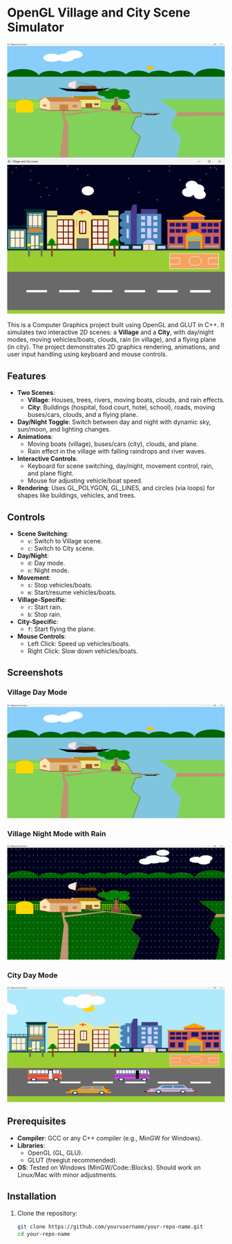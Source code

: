 # OpenGL Village and City Scene Simulator

![Village Day](screenshots/village_day.png)
![City Night](screenshots/city_night.png)

This is a Computer Graphics project built using OpenGL and GLUT in C++. It simulates two interactive 2D scenes: a **Village** and a **City**, with day/night modes, moving vehicles/boats, clouds, rain (in village), and a flying plane (in city). The project demonstrates 2D graphics rendering, animations, and user input handling using keyboard and mouse controls.

## Features
- **Two Scenes**:
  - **Village**: Houses, trees, rivers, moving boats, clouds, and rain effects.
  - **City**: Buildings (hospital, food court, hotel, school), roads, moving buses/cars, clouds, and a flying plane.
- **Day/Night Toggle**: Switch between day and night with dynamic sky, sun/moon, and lighting changes.
- **Animations**:
  - Moving boats (village), buses/cars (city), clouds, and plane.
  - Rain effect in the village with falling raindrops and river waves.
- **Interactive Controls**:
  - Keyboard for scene switching, day/night, movement control, rain, and plane flight.
  - Mouse for adjusting vehicle/boat speed.
- **Rendering**: Uses GL_POLYGON, GL_LINES, and circles (via loops) for shapes like buildings, vehicles, and trees.

## Controls
- **Scene Switching**:
  - `v`: Switch to Village scene.
  - `c`: Switch to City scene.
- **Day/Night**:
  - `d`: Day mode.
  - `n`: Night mode.
- **Movement**:
  - `s`: Stop vehicles/boats.
  - `m`: Start/resume vehicles/boats.
- **Village-Specific**:
  - `r`: Start rain.
  - `b`: Stop rain.
- **City-Specific**:
  - `f`: Start flying the plane.
- **Mouse Controls**:
  - Left Click: Speed up vehicles/boats.
  - Right Click: Slow down vehicles/boats.

## Screenshots
### Village Day Mode
![Village Day](screenshots/village_day.png)

### Village Night Mode with Rain
![Village Night Rain](screenshots/village_night_rain.png)

### City Day Mode
![City Day](screenshots/City_day.png)

## Prerequisites
- **Compiler**: GCC or any C++ compiler (e.g., MinGW for Windows).
- **Libraries**:
  - OpenGL (GL, GLU).
  - GLUT (freeglut recommended).
- **OS**: Tested on Windows (MinGW/Code::Blocks). Should work on Linux/Mac with minor adjustments.

## Installation
1. Clone the repository:
   ```bash
   git clone https://github.com/yourusername/your-repo-name.git
   cd your-repo-name
